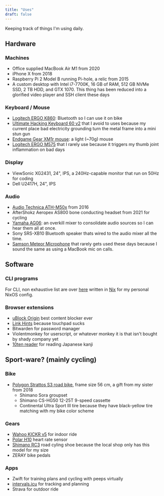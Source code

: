 ```yaml
---
title: "Uses"
draft: false
---
```


Keeping track of things I'm using daily.

## Hardware

### Machines

- Office supplied MacBook Air M1 from 2020
- iPhone X from 2018
- Raspberry Pi 2 Model B running Pi-hole, a relic from 2015
- A custom desktop with Intel i7-7700K, 16 GB of RAM, 512 GB NVMe SSD, 2 TB HDD,
  and GTX 1070. This thing has been reduced into a glorified video player
  and SSH client these days

### Keyboard / Mouse

- [Logitech ERGO K860](https://www.logitech.com/en-us/products/keyboards/k860-split-ergonomic.920-009166.html):
  Bluetooth so I can use it on bike
- [Ultimate Hacking Keyboard 60 v2](https://ultimatehackingkeyboard.com/)
  that I avoid to uses because my current place bad electricity grounding
  turn the metal frame into a mini stun gun
- [Endgame Gear XM1r mouse](https://www.endgamegear.com/en-us/xm1r/gaming-mice):
  a light (~70g) mouse
- [Logitech ERGO M575](https://www.logitech.com/en-us/products/mice/m575-ergo-wireless-trackball.910-005869.html)
  that I rarely use because it triggers my thumb joint inflammation on bad days

### Display

- ViewSonic XG2431, 24", IPS, a 240Hz-capable monitor that run on 50Hz for coding
- Dell U2417H, 24", IPS

### Audio

- [Audio Technica ATH-M50x](https://www.audio-technica.com/en-eu/ath-m50x) from 2016
- AfterShokz Aeropex AS800 bone conducting headset from 2021 for cycling
- [Yamaha AG06](https://ca.yamaha.com/en/products/music_production/interfaces/ag_series/index.html):
  an overkill mixer to consolidate audio sources so I can hear them all at once.
- Sony SRS-XB10 Bluetooth speaker thats wired to the audio mixer all the time.
- [Samson Meteor Microphone](https://samsontech.com/products/microphones/usb-microphones/meteormic/)
  that rarely gets used these days because I sound the same as using a MacBook mic
  on calls.

## Software

### CLI programs

For CLI, non exhaustive list are over [here](https://github.com/darcien/nixos-config/tree/master/nixos/apps)
written in [Nix](https://nixos.org/manual/nix/stable/language/index.html)
for my personal NixOS config.

### Browser extensions

- [uBlock Origin](https://github.com/gorhill/uBlock) best content blocker ever
- [Link Hints](https://lydell.github.io/LinkHints/) because touchpad sucks
- Bitwarden for password manager
- Violentmonkey for userscript, or whatever monkey it is that isn't bought by shady company yet
- [10ten reader](https://github.com/birchill/10ten-ja-reader) for reading Japanese kanji

## Sport-ware? (mainly cycling)

### Bike
- [Polygon Strattos S3 road bike](https://www.rodalink.com/id/polygon-sepeda-strattos-s3-2017-31073.html),
  frame size 56 cm, a gift from my sister from 2018
  - Shimano Sora groupset
  - Shimano CS-HG50 12-25T 9-speed cassette
  - Continental Ultra Sport III tire because they have black-yellow tire matching with my bike color scheme

### Gears
- [Wahoo KICKR v5](https://www.dcrainmaker.com/2020/08/wahoo-kickr-v5-2020-smart-trainer-in-depth-review.html) for indoor ride
- [Polar H10](https://www.polar.com/en/sensors/h10-heart-rate-sensor) heart rate sensor
- [Shimano RC3](https://bike.shimano.com/en-EU/product/apparel-accessories/shimano-series-lsg-2022/SH-RC300.html)
  road cyling shoe because the local shop only has this model for my size
- ZERAY bike pedals

### Apps
- Zwift for training plans and cycling with peeps virtually
- [intervals.icu](https://intervals.icu/) for tracking and planning
- Strava for outdoor ride
